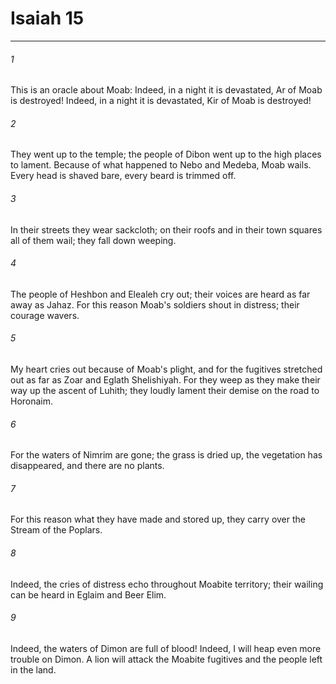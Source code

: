# Isaiah 15
***



###### 1 
This is an oracle about Moab: Indeed, in a night it is devastated, Ar of Moab is destroyed! Indeed, in a night it is devastated, Kir of Moab is destroyed! 

###### 2 
They went up to the temple; the people of Dibon went up to the high places to lament. Because of what happened to Nebo and Medeba, Moab wails. Every head is shaved bare, every beard is trimmed off. 

###### 3 
In their streets they wear sackcloth; on their roofs and in their town squares all of them wail; they fall down weeping. 

###### 4 
The people of Heshbon and Elealeh cry out; their voices are heard as far away as Jahaz. For this reason Moab's soldiers shout in distress; their courage wavers. 

###### 5 
My heart cries out because of Moab's plight, and for the fugitives stretched out as far as Zoar and Eglath Shelishiyah. For they weep as they make their way up the ascent of Luhith; they loudly lament their demise on the road to Horonaim. 

###### 6 
For the waters of Nimrim are gone; the grass is dried up, the vegetation has disappeared, and there are no plants. 

###### 7 
For this reason what they have made and stored up, they carry over the Stream of the Poplars. 

###### 8 
Indeed, the cries of distress echo throughout Moabite territory; their wailing can be heard in Eglaim and Beer Elim. 

###### 9 
Indeed, the waters of Dimon are full of blood! Indeed, I will heap even more trouble on Dimon. A lion will attack the Moabite fugitives and the people left in the land.
